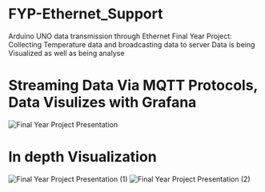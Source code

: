 # FYP-Ethernet_Support
Arduino UNO data transmission through Ethernet
Final Year Project:
Collecting Temperature data and broadcasting data to server
Data is being Visualized as well as being analyse


# Streaming Data Via MQTT Protocols, Data Visulizes with Grafana
![Final Year Project Presentation](https://github.com/junshenlye/FYP-Ethernet_Support/assets/69711881/590944e5-8e50-4d5d-b82c-0f0dddf5c703)

# In depth Visualization
![Final Year Project Presentation (1)](https://github.com/junshenlye/FYP-Ethernet_Support/assets/69711881/188036f0-796b-4b0a-9980-d4f1ec0f8403)
![Final Year Project Presentation (2)](https://github.com/junshenlye/FYP-Ethernet_Support/assets/69711881/cdfa8aa2-873c-4967-9f07-363f1038718b)
